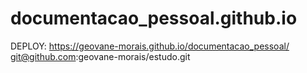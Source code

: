 # documentacao_pessoal.github.io
DEPLOY: https://geovane-morais.github.io/documentacao_pessoal/
git@github.com:geovane-morais/estudo.git